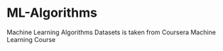 # ML-Algorithms
Machine Learning Algorithms
Datasets is taken from Coursera Machine Learning Course
